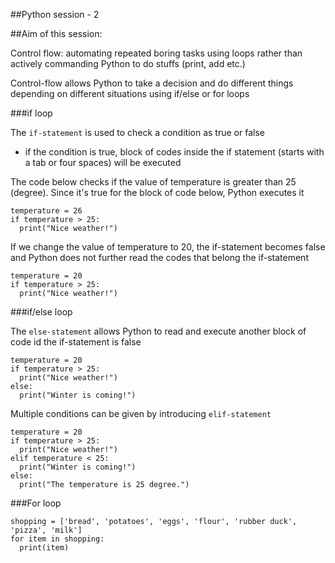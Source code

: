 ##Python session - 2

##Aim of this session: 

Control flow: automating repeated boring tasks using loops rather than actively commanding Python to do stuffs (print, add etc.)

Control-flow allows Python to take a decision and do different things depending on different situations using if/else or for loops

###if loop

The `if-statement` is used to check a condition as true or false
- if the condition is true, block of codes inside the if statement (starts with a tab or four spaces) will be executed

The code below checks if the value of temperature is greater than 25 (degree). Since it's true for the block of code below, Python executes it
```
temperature = 26
if temperature > 25:
  print("Nice weather!")
```

If we change the value of temperature to 20, the if-statement becomes false and Python does not further read the codes that belong the if-statement 
```
temperature = 20
if temperature > 25:
  print("Nice weather!")
```

###if/else loop

The `else-statement` allows Python to read and execute another block of code id the if-statement is false

```
temperature = 20
if temperature > 25:
  print("Nice weather!")
else:
  print("Winter is coming!")
```

Multiple conditions can be given by introducing `elif-statement`
```
temperature = 20
if temperature > 25:
  print("Nice weather!")
elif temperature < 25:
  print("Winter is coming!")
else:
  print("The temperature is 25 degree.")
```




###For loop
```
shopping = ['bread', 'potatoes', 'eggs', 'flour', 'rubber duck', 'pizza', 'milk']
for item in shopping:
  print(item)
```
